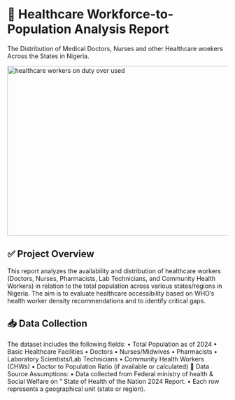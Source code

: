 # 📘 Healthcare Workforce-to-Population Analysis Report
The Distribution of Medical Doctors, Nurses and other Healthcare woekers Across the States in Nigeria.


<img width="1864" height="388" alt="healthcare workers on duty   over used" src="https://github.com/user-attachments/assets/b88ffba3-f886-4d89-b2aa-a9071e6a70cc" />



## ✅ Project Overview
This report analyzes the availability and distribution of healthcare workers (Doctors, Nurses, Pharmacists, Lab Technicians, and Community Health Workers) in relation to the total population across various states/regions in Nigeria. The aim is to evaluate healthcare accessibility based on WHO’s health worker density recommendations and to identify critical gaps.

## 📥 Data Collection
The dataset includes the following fields:
•	Total Population as of 2024
•	Basic Healthcare Facilities
•	Doctors
•	Nurses/Midwives
•	Pharmacists
•	Laboratory Scientists/Lab Technicians
•	Community Health Workers (CHWs)
•	Doctor to Population Ratio (if available or calculated)
📌 Data Source Assumptions:
•	Data collected from Federal ministry of health & Social Welfare on “ State of Health of the Nation 2024 Report.
•	Each row represents a geographical unit (state or region).
